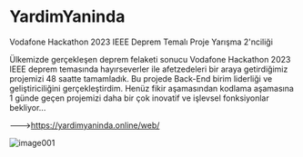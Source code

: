 # YardimYaninda
Vodafone Hackathon 2023 IEEE Deprem Temalı Proje  Yarışma 2'nciliği

  Ülkemizde gerçekleşen deprem felaketi sonucu Vodafone Hackathon 2023 IEEE deprem temasında hayırseverler ile afetzedeleri bir araya getirdiğimiz projemizi 48 saatte tamamladık.
  Bu projede Back-End birim liderliği ve geliştiriciliğini gerçekleştirdim.
  Henüz fikir aşamasından kodlama aşamasına 1 günde geçen projemizi daha bir çok inovatif ve işlevsel fonksiyonlar bekliyor...
  
  --->https://yardimyaninda.online/web/
  
  
  
![image001](https://user-images.githubusercontent.com/78691441/233830376-85157f5d-c97e-4910-a4ac-d4800cd8ccc1.png)
